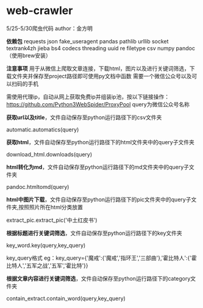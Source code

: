 # web-crawler
5/25-5/30爬虫代码
author：金方明

**依赖包**
requests
json
fake_useragent
pandas 
pathlib 
urllib
socket
textrank4zh
jieba 
bs4 
codecs
threading
uuid
re
filetype
csv
numpy
pandoc（使用brew安装）

**注意事项**
用于从微信上爬取文章连接，下载html，图片以及进行关键词筛选，下载文件夹并保存至project路径即可使用py文档中函数
需要一个微信公众号以及可以扫码的手机

需使用代理ip，自动从网上获取免费ip并组装ip池，按以下链接操作：https://github.com/Python3WebSpider/ProxyPool
query为微信公众号名称

**获取url以及title**，文件自动保存至python运行路径下的csv文件夹

automatic.automatics(query)

**获取html**，文件自动保存至python运行路径下的html文件夹中的query子文件夹

download_html.downloads(query)

**html转化为md**，文件自动保存至python运行路径下的md文件夹中的query子文件夹

pandoc.htmltomd(query)

**html中图片下载**，文件自动保存至python运行路径下的pic文件夹中的query子文件夹,按照照片所在html分类放置

extract_pic.extract_pic('中土红皮书')

**根据标题进行关键词筛选**，文件自动保存至python运行路径下的key文件夹

key_word.key(query,key_query)

key_query格式 eg：key_query={'魔戒':{'魔戒','指环王','三部曲'},'霍比特人':{'霍比特人','五军之战','五军','霍比特'}}

**根据文章内容进行关键词筛选**，文件自动保存至python运行路径下的category文件夹

contain_extract.contain_word(query,key_query)



